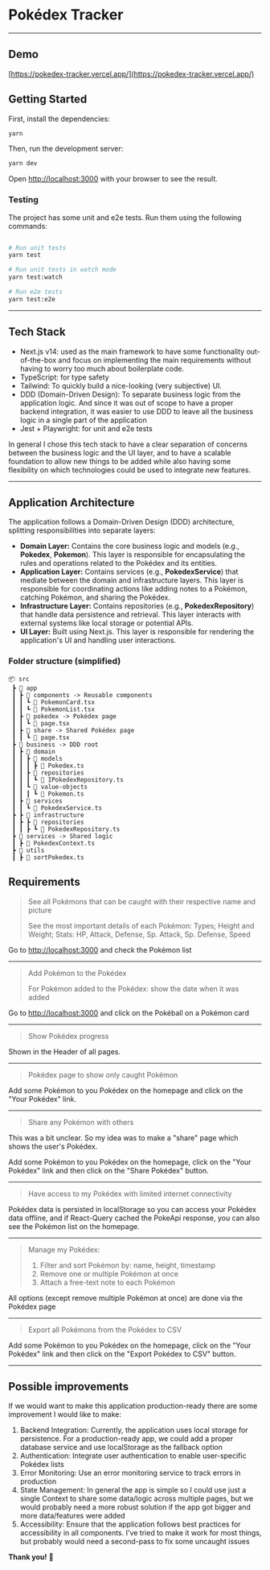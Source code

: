 # Pokédex Tracker

---

## Demo

[https://pokedex-tracker.vercel.app/](https://pokedex-tracker.vercel.app/)

## Getting Started

First, install the dependencies:

```bash
yarn
```

Then, run the development server:

```bash
yarn dev
```

Open [http://localhost:3000](http://localhost:3000) with your browser to see the result.

### Testing

The project has some unit and e2e tests. Run them using the following commands:

```bash

# Run unit tests
yarn test

# Run unit tests in watch mode
yarn test:watch

# Run e2e tests 
yarn test:e2e
```

---

## Tech Stack

- Next.js v14: used as the main framework to have some functionality out-of-the-box and focus on implementing the main requirements without having to worry too much about boilerplate code.
- TypeScript: for type safety
- Tailwind: To quickly build a nice-looking (very subjective) UI.
- DDD (Domain-Driven Design): To separate business logic from the application logic. And since it was out of scope to have a proper backend integration, it was easier to use DDD to leave all the business logic in a single part of the application
- Jest + Playwright: for unit and e2e tests

In general I chose this tech stack to have a clear separation of concerns between the business logic and the UI layer, and to have a scalable foundation to allow new things to be added while also having some flexibility on which technologies could be used to integrate new features.

---

## Application Architecture

The application follows a Domain-Driven Design (DDD) architecture, splitting responsibilities into separate layers:

- **Domain Layer:** Contains the core business logic and models (e.g., **Pokedex**, **Pokemon**). This layer is responsible for encapsulating the rules and operations related to the Pokédex and its entities.
- **Application Layer:** Contains services (e.g., **PokedexService**) that mediate between the domain and infrastructure layers. This layer is responsible for coordinating actions like adding notes to a Pokémon, catching Pokémon, and sharing the Pokédex.
- **Infrastructure Layer:** Contains repositories (e.g., **PokedexRepository**) that handle data persistence and retrieval. This layer interacts with external systems like local storage or potential APIs.
- **UI Layer:** Built using Next.js. This layer is responsible for rendering the application's UI and handling user interactions.

### Folder structure (simplified)

```
📦 src
 ┣ 📂 app
 ┃ ┣ 📂 components -> Reusable components
 ┃ ┃ ┗ 📜 PokemonCard.tsx
 ┃ ┃ ┗ 📜 PokemonList.tsx
 ┃ ┣ 📂 pokedex -> Pokédex page
 ┃ ┃ ┗ 📜 page.tsx
 ┃ ┣ 📂 share -> Shared Pokédex page
 ┃ ┃ ┗ 📜 page.tsx
 ┣ 📂 business -> DDD root
 ┃ ┣ 📂 domain
 ┃ ┃ ┣ 📂 models
 ┃ ┃ ┃ ┣ 📜 Pokedex.ts
 ┃ ┃ ┣ 📂 repositories
 ┃ ┃ ┃ ┗ 📜 IPokedexRepository.ts
 ┃ ┃ ┗ 📂 value-objects
 ┃ ┃ ┃ ┗ 📜 Pokemon.ts
 ┃ ┣ 📂 services
 ┃ ┃ ┗ 📜 PokedexService.ts
 ┣ ┣ 📂 infrastructure
 ┃ ┣ ┣ 📂 repositories
 ┃ ┃ ┣ ┗ 📜 PokedexRepository.ts
 ┣ 📂 services -> Shared logic
 ┃ ┣ 📜 PokedexContext.ts
 ┣ 📂 utils
 ┃ ┣ 📜 sortPokedex.ts

```

## Requirements

> See all Pokémons that can be caught with their respective name and picture
> 
> See the most important details of each Pokémon: Types; Height and Weight; Stats: HP, Attack, Defense, Sp. Attack, Sp. Defense, Speed

Go to [http://localhost:3000](http://localhost:3000) and check the Pokémon list

---

> Add Pokémon to the Pokédex
> 
> For Pokémon added to the Pokédex: show the date when it was added

Go to [http://localhost:3000](http://localhost:3000) and click on the Pokéball on a Pokémon card

---

> Show Pokédex progress

Shown in the Header of all pages.

---

> Pokédex page to show only caught Pokémon

Add some Pokémon to you Pokédex on the homepage and click on the "Your Pokédex" link.

---

> Share any Pokémon with others

This was a bit unclear. So my idea was to make a "share" page which shows the user's Pokédex.

Add some Pokémon to you Pokédex on the homepage, click on the "Your Pokédex" link and then click on the "Share Pokédex" button.

---

> Have access to my Pokédex with limited internet connectivity

Pokédex data is persisted in localStorage so you can access your Pokédex data offline, and if React-Query cached the PokeApi response, you can also see the Pokémon list on the homepage.

---

> Manage my Pokédex:
> 
> 1. Filter and sort Pokémon by: name, height, timestamp
> 2. Remove one or multiple Pokémon at once
> 3. Attach a free-text note to each Pokémon

All options (except remove multiple Pokémon at once) are done via the Pokédex page

---

> Export all Pokémons from the Pokédex to CSV


Add some Pokémon to you Pokédex on the homepage, click on the "Your Pokédex" link and then click on the "Export Pokédex to CSV" button.

---

## Possible improvements

If we would want to make this application production-ready there are some improvement I would like to make:

1. Backend Integration: Currently, the application uses local storage for persistence. For a production-ready app, we could add a proper database service and use localStorage as the fallback option
2. Authentication: Integrate user authentication to enable user-specific Pokédex lists
3. Error Monitoring: Use an error monitoring service to track errors in production
4. State Management: In general the app is simple so I could use just a single Context to share some data/logic across multiple pages, but we would probably need a more robust solution if the app got bigger and more data/features were added
5. Accessibility: Ensure that the application follows best practices for accessibility in all components. I've tried to make it work for most things, but probably would need a second-pass to fix some uncaught issues

**Thank you!** 👋
